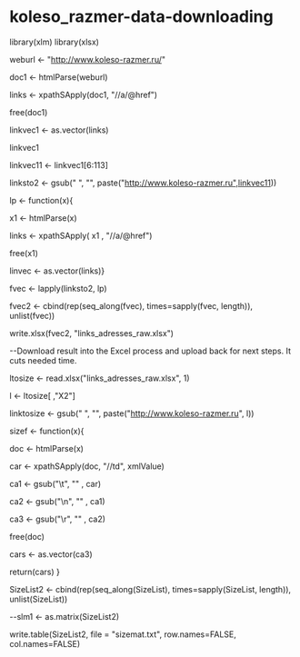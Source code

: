 koleso_razmer-data-downloading
==============================

library(xlm)
library(xlsx)

weburl <- "http://www.koleso-razmer.ru/"

 doc1 <- htmlParse(weburl)
 
 links <- xpathSApply(doc1, "//a/@href")
 
 free(doc1)
 
 linkvec1 <- as.vector(links)
 
linkvec1

linkvec11 <- linkvec1[6:113]

linksto2 <- gsub(" ", "", paste("http://www.koleso-razmer.ru",linkvec11))

lp <- function(x){

x1 <- htmlParse(x)

links <- xpathSApply( x1 , "//a/@href")

free(x1)

linvec <- as.vector(links)}

fvec <- lapply(linksto2, lp)

fvec2 <- cbind(rep(seq_along(fvec), times=sapply(fvec, length)), unlist(fvec))

write.xlsx(fvec2, "links_adresses_raw.xlsx")

--Download result into the Excel process and upload back for next steps. It cuts needed time.

ltosize <- read.xlsx("links_adresses_raw.xlsx", 1)

l <- ltosize[ ,"X2"]

linktosize <- gsub(" ", "", paste("http://www.koleso-razmer.ru", l))

sizef <- function(x){

doc <- htmlParse(x)

car <- xpathSApply(doc, "//td", xmlValue)

ca1 <- gsub("\t", "" , car)

ca2 <- gsub("\n", "" , ca1)

ca3 <- gsub("\r", "" , ca2)

free(doc)

cars <- as.vector(ca3)

return(cars)
}

SizeList2 <- cbind(rep(seq_along(SizeList), times=sapply(SizeList, length)), unlist(SizeList))

--slm1 <- as.matrix(SizeList2) 

write.table(SizeList2, file = "sizemat.txt", row.names=FALSE, col.names=FALSE)
